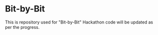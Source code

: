 # Bit-by-Bit
This is repository used for "Bit-by-Bit" Hackathon code will be updated as per the progress.
